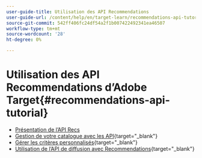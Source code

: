 ```yaml
---
user-guide-title: Utilisation des API Recommendations
user-guide-url: /content/help/en/target-learn/recommendations-api-tutorial/recs-api-overview.html
source-git-commit: 542ff406fc24df54a2f1b007422492341ea46507
workflow-type: tm+mt
source-wordcount: '28'
ht-degree: 0%

---
```



# Utilisation des API Recommendations d’Adobe Target{#recommendations-api-tutorial}

+ [Présentation de l’API Recs](recs-api-overview.md)
+ [Gestion de votre catalogue avec les API](https://experienceleague.adobe.com/docs/target-dev/developer/api/recommendations-api/manage-catalog.html?lang=fr){target="_blank"}
+ [Gérer les critères personnalisés](https://experienceleague.adobe.com/docs/target-dev/developer/api/recommendations-api/manage-custom-criteria.html?lang=fr){target="_blank"}
+ [Utilisation de l’API de diffusion avec Recommendations](https://experienceleague.adobe.com/docs/target-dev/developer/api/recommendations-api/fetch-recs-server-side-delivery-api.html?lang=fr){target="_blank"}

<!--+ [Debug API calls](6debug.md)
+ [Download the Calculated Recommendations CSV](7download-calc-recs-csv.md)-->

<!--
+ Managing your Catalog with APIs{#manage-catalog}
  + [Create and update items](manage-catalog/saveEntities.md)
  + [Delete items](manage-catalog/deleteEntities.md)
  + [Delete All Items](manage-catalog/concepts.md)
  + [Get item details](manage-catalog/base-implementation.md)
+ Managing Custom Criteria{#use-cases}
  + [Home Page](use-cases/home-page.md)
  + [Product Pages](use-cases/product-pages.md)
  + [Category Pages](use-cases/category-pages.md)
  + [Add to Cart Modals](use-cases/add-to-cart-modals.md)
  + [Cart Page](use-cases/cart-page.md)
  + [Order Confirmation Page](use-cases/order-confirmation-page.md)-->

